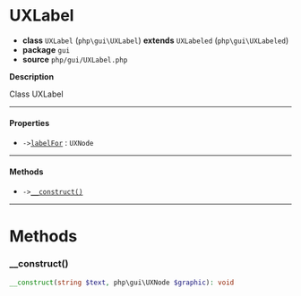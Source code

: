 # UXLabel

- **class** `UXLabel` (`php\gui\UXLabel`) **extends** `UXLabeled` (`php\gui\UXLabeled`)
- **package** `gui`
- **source** `php/gui/UXLabel.php`

**Description**

Class UXLabel

---

#### Properties

- `->`[`labelFor`](#prop-labelfor) : `UXNode`

---

#### Methods

- `->`[`__construct()`](#method-__construct)

---
# Methods

<a name="method-__construct"></a>

### __construct()
```php
__construct(string $text, php\gui\UXNode $graphic): void
```